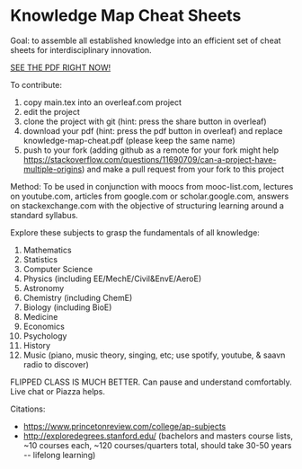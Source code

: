 # Knowledge Map Cheat Sheets

Goal: to assemble all established knowledge into an efficient set of cheat sheets for interdisciplinary innovation. 

[SEE THE PDF RIGHT NOW!](https://github.com/gobid/knowledge-map-cheatsheets/blob/master/knowledge-map-cheat.pdf)

To contribute: 
1. copy main.tex into an overleaf.com project
2. edit the project
3. clone the project with git (hint: press the share button in overleaf)
4. download your pdf (hint: press the pdf button in overleaf) and replace knowledge-map-cheat.pdf (please keep the same name)  
5. push to your fork (adding github as a remote for your fork might help https://stackoverflow.com/questions/11690709/can-a-project-have-multiple-origins) and make a pull request from your fork to this project 

Method: To be used in conjunction with moocs from mooc-list.com, lectures on youtube.com, articles from google.com or scholar.google.com, answers on stackexchange.com with the objective of structuring learning around a standard syllabus.

Explore these subjects to grasp the fundamentals of all knowledge:
1. Mathematics
2. Statistics
3. Computer Science
4. Physics (including EE/MechE/Civil&EnvE/AeroE)
5. Astronomy
6. Chemistry (including ChemE)
7. Biology (including BioE)
8. Medicine
9. Economics
10. Psychology
11. History
12. Music (piano, music theory, singing, etc; use spotify, youtube, & saavn radio to discover)

FLIPPED CLASS IS MUCH BETTER. Can pause and understand comfortably. Live chat or Piazza helps.

Citations:
- https://www.princetonreview.com/college/ap-subjects
- http://exploredegrees.stanford.edu/ (bachelors and masters course lists, ~10 courses each, ~120 courses/quarters total, should take 30-50 years -- lifelong learning)